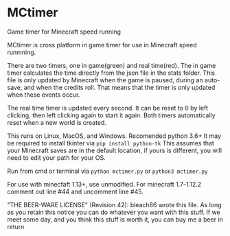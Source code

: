 # MCtimer
Game timer for Minecraft speed running

MCtimer is cross platform in game timer for use in Minecraft speed runmning. 

There are two timers, one in game(green) and real time(red).
The in game timer calculates the time directly from the json file in the stats folder. 
This file is only updated by Minecraft when the game is paused, during an auto-save, and when the credits roll.
That means that the timer is only updated when these events occur.

The real time timer is updated every second. It can be reset to 0 by left clicking, then left clicking again to start it again.
Both timers automatically reset when a new world is created.

This runs on Linux, MacOS, and Windows. Recomended python 3.6+
It may be required to install tkinter via `pip install python-tk`
This assumes that your Minecraft saves are in the default location, if yours is different, you will need to edit your path for your OS.

Run from cmd or terminal via `python mctimer.py` or `python3 mctimer.py`

For use with minecfaft 1.13+, use unmodified. For minecraft 1.7-1.12.2 comment out line #44 and uncomment line #45.

"THE BEER-WARE LICENSE" (Revision 42):
bleach86 wrote this file. As long as you retain this notice you can do whatever you want with this stuff. If we meet some day, and you think this stuff is worth it, you can buy me a beer in return
